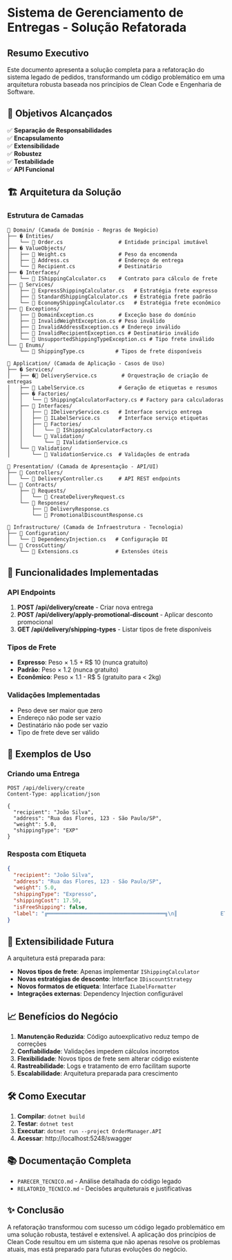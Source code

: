# Sistema de Gerenciamento de Entregas - Solução Refatorada

## Resumo Executivo

Este documento apresenta a solução completa para a refatoração do sistema legado de pedidos, transformando um código problemático em uma arquitetura robusta baseada nos princípios de Clean Code e Engenharia de Software.

## 🎯 Objetivos Alcançados

✅ **Separação de Responsabilidades**  
✅ **Encapsulamento**  
✅ **Extensibilidade**  
✅ **Robustez**  
✅ **Testabilidade**  
✅ **API Funcional**  

## 🏗️ Arquitetura da Solução

### Estrutura de Camadas

```
📁 Domain/ (Camada de Domínio - Regras de Negócio)
├── � Entities/
│   └── 📄 Order.cs                  # Entidade principal imutável  
├── � ValueObjects/
│   ├── 📄 Weight.cs                 # Peso da encomenda
│   ├── 📄 Address.cs                # Endereço de entrega
│   └── 📄 Recipient.cs              # Destinatário
├── � Interfaces/
│   └── 📄 IShippingCalculator.cs    # Contrato para cálculo de frete
├── 📁 Services/
│   ├── 📄 ExpressShippingCalculator.cs   # Estratégia frete expresso
│   ├── 📄 StandardShippingCalculator.cs  # Estratégia frete padrão
│   └── 📄 EconomyShippingCalculator.cs   # Estratégia frete econômico
├── 📁 Exceptions/
│   ├── 📄 DomainException.cs        # Exceção base do domínio
│   ├── 📄 InvalidWeightException.cs # Peso inválido
│   ├── 📄 InvalidAddressException.cs # Endereço inválido
│   ├── 📄 InvalidRecipientException.cs # Destinatário inválido
│   └── 📄 UnsupportedShippingTypeException.cs # Tipo frete inválido
└── 📁 Enums/
    └── 📄 ShippingType.cs          # Tipos de frete disponíveis

📁 Application/ (Camada de Aplicação - Casos de Uso)
├── � Services/
│   ├── �📄 DeliveryService.cs        # Orquestração de criação de entregas
│   ├── 📄 LabelService.cs           # Geração de etiquetas e resumos
│   ├── � Factories/
│   │   └── 📄 ShippingCalculatorFactory.cs # Factory para calculadoras
│   ├── 📁 Interfaces/
│   │   ├── 📄 IDeliveryService.cs   # Interface serviço entrega
│   │   ├── 📄 ILabelService.cs      # Interface serviço etiquetas
│   │   ├── 📁 Factories/
│   │   │   └── 📄 IShippingCalculatorFactory.cs
│   │   └── 📁 Validation/
│   │       └── 📄 IValidationService.cs
│   └── 📁 Validation/
│       └── 📄 ValidationService.cs  # Validações de entrada

📁 Presentation/ (Camada de Apresentação - API/UI)
├── 📁 Controllers/
│   └── 📄 DeliveryController.cs     # API REST endpoints
└── 📁 Contracts/
    ├── 📁 Requests/
    │   └── 📄 CreateDeliveryRequest.cs
    └── 📁 Responses/
        ├── 📄 DeliveryResponse.cs
        └── 📄 PromotionalDiscountResponse.cs

📁 Infrastructure/ (Camada de Infraestrutura - Tecnologia)
├── 📁 Configuration/
│   └── 📄 DependencyInjection.cs   # Configuração DI
└── 📁 CrossCutting/
    └── 📄 Extensions.cs            # Extensões úteis
```

## 🚀 Funcionalidades Implementadas

### API Endpoints

1. **POST /api/delivery/create** - Criar nova entrega
2. **POST /api/delivery/apply-promotional-discount** - Aplicar desconto promocional
3. **GET /api/delivery/shipping-types** - Listar tipos de frete disponíveis

### Tipos de Frete

- **Expresso**: Peso × 1.5 + R$ 10 (nunca gratuito)
- **Padrão**: Peso × 1.2 (nunca gratuito)
- **Econômico**: Peso × 1.1 - R$ 5 (gratuito para < 2kg)

### Validações Implementadas

- Peso deve ser maior que zero
- Endereço não pode ser vazio
- Destinatário não pode ser vazio
- Tipo de frete deve ser válido

## 🧪 Exemplos de Uso

### Criando uma Entrega

```http
POST /api/delivery/create
Content-Type: application/json

{
  "recipient": "João Silva",
  "address": "Rua das Flores, 123 - São Paulo/SP",
  "weight": 5.0,
  "shippingType": "EXP"
}
```

### Resposta com Etiqueta

```json
{
  "recipient": "João Silva",
  "address": "Rua das Flores, 123 - São Paulo/SP",
  "weight": 5.0,
  "shippingType": "Expresso",
  "shippingCost": 17.50,
  "isFreeShipping": false,
  "label": "╔══════════════════════════════════════╗\n║              ETIQUETA DE ENTREGA     ║\n..."
}
```

## 🔮 Extensibilidade Futura

A arquitetura está preparada para:

- **Novos tipos de frete**: Apenas implementar `IShippingCalculator`
- **Novas estratégias de desconto**: Interface `IDiscountStrategy`
- **Novos formatos de etiqueta**: Interface `ILabelFormatter`
- **Integrações externas**: Dependency Injection configurável

## 📈 Benefícios do Negócio

1. **Manutenção Reduzida**: Código autoexplicativo reduz tempo de correções
2. **Confiabilidade**: Validações impedem cálculos incorretos
3. **Flexibilidade**: Novos tipos de frete sem alterar código existente
4. **Rastreabilidade**: Logs e tratamento de erro facilitam suporte
5. **Escalabilidade**: Arquitetura preparada para crescimento

## 🛠️ Como Executar

1. **Compilar**: `dotnet build`
2. **Testar**: `dotnet test`
3. **Executar**: `dotnet run --project OrderManager.API`
4. **Acessar**: http://localhost:5248/swagger

## 📚 Documentação Completa

- `PARECER_TECNICO.md` - Análise detalhada do código legado
- `RELATORIO_TECNICO.md` - Decisões arquiteturais e justificativas

## ✨ Conclusão

A refatoração transformou com sucesso um código legado problemático em uma solução robusta, testável e extensível. A aplicação dos princípios de Clean Code resultou em um sistema que não apenas resolve os problemas atuais, mas está preparado para futuras evoluções do negócio.

